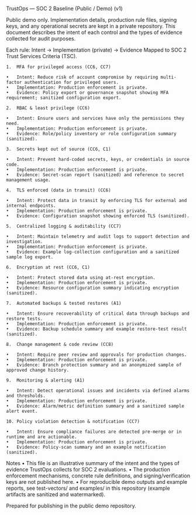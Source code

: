 TrustOps — SOC 2 Baseline (Public / Demo) (v1)

Public demo only. Implementation details, production rule files, signing keys, and any operational secrets are kept in a private repository. This document describes the intent of each control and the types of evidence collected for audit purposes.

Each rule: Intent → Implementation (private) → Evidence
Mapped to SOC 2 Trust Services Criteria (TSC).

	1.	MFA for privileged access (CC6, CC7)

	•	Intent: Reduce risk of account compromise by requiring multi-factor authentication for privileged users.
	•	Implementation: Production enforcement is private.
	•	Evidence: Policy export or governance snapshot showing MFA requirement; sanitized configuration export.

	2.	RBAC & least privilege (CC6)

	•	Intent: Ensure users and services have only the permissions they need.
	•	Implementation: Production enforcement is private.
	•	Evidence: Role/policy inventory or role configuration summary (sanitized).

	3.	Secrets kept out of source (CC6, C1)

	•	Intent: Prevent hard-coded secrets, keys, or credentials in source code.
	•	Implementation: Production enforcement is private.
	•	Evidence: Secret-scan report (sanitized) and reference to secret management usage.

	4.	TLS enforced (data in transit) (CC6)

	•	Intent: Protect data in transit by enforcing TLS for external and internal endpoints.
	•	Implementation: Production enforcement is private.
	•	Evidence: Configuration snapshot showing enforced TLS (sanitized).

	5.	Centralized logging & auditability (CC7)

	•	Intent: Maintain telemetry and audit logs to support detection and investigation.
	•	Implementation: Production enforcement is private.
	•	Evidence: Example log-collection configuration and a sanitized sample log export.

	6.	Encryption at rest (CC6, C1)

	•	Intent: Protect stored data using at-rest encryption.
	•	Implementation: Production enforcement is private.
	•	Evidence: Resource configuration summary indicating encryption (sanitized).

	7.	Automated backups & tested restores (A1)

	•	Intent: Ensure recoverability of critical data through backups and restore tests.
	•	Implementation: Production enforcement is private.
	•	Evidence: Backup schedule summary and example restore-test result (sanitized).

	8.	Change management & code review (CC8)

	•	Intent: Require peer review and approvals for production changes.
	•	Implementation: Production enforcement is private.
	•	Evidence: Branch protection summary and an anonymized sample of approved change history.

	9.	Monitoring & alerting (A1)

	•	Intent: Detect operational issues and incidents via defined alarms and thresholds.
	•	Implementation: Production enforcement is private.
	•	Evidence: Alarm/metric definition summary and a sanitized sample alert event.

	10.	Policy violation detection & notification (CC7)

	•	Intent: Ensure compliance failures are detected pre-merge or in runtime and are actionable.
	•	Implementation: Production enforcement is private.
	•	Evidence: Policy-scan summary and an example notification (sanitized).

Notes
	•	This file is an illustrative summary of the intent and the types of evidence TrustOps collects for SOC 2 evaluations.
	•	The production enforcement mechanisms, concrete rule definitions, and signing/verification keys are not published here.
	•	For reproducible demo outputs and example reports, see test-vectors/ and examples/ in this repository (example artifacts are sanitized and watermarked).

Prepared for publishing in the public demo repository.
